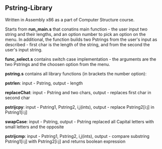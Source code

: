 ## Pstring-Library
Written in Assembly x86 as a part of Computer Structure course.

Starts from **run_main.s** that conatins main function - the user input two string and their lengths, and an option number to pick an option on the menu. In additional, the function builds two Pstrings from the user's input as described - first char is the length of the string, and from the second the user's input string. 

**func_select.s** contains switch case implementation - the arguments are the two Pstrings and the choosen option from the menu. 

**pstring.s** contains all library functions (in brackets the number option):

**pstrlen**:
input - Pstring, output - length

**replaceChat**:
input - Pstring and two chars, output - replaces first char in second char

**pstrijcpy**:
input - Pstring1, Pstring2, i,j(ints), output - replace Pstring2[i:j] in Pstring1[i:j]

**swapCase**:
input - Pstring, output - Pstring replaced all Capital letters with small letters and the opposite

**pstrijcmp**:
input - Pstring1, Pstring2, i,j(ints), output - compare substring Pstring1[i:j] with Pstring2[i:j] and returns boolean expression

